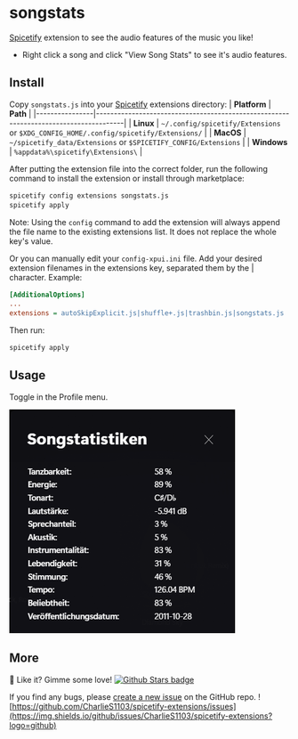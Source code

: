# songstats

[Spicetify](https://github.com/khanhas/spicetify-cli) extension to see the audio features of the music you like!

* Right click a song and click "View Song Stats" to see it's audio features.

## Install

Copy `songstats.js` into your [Spicetify](https://github.com/khanhas/spicetify-cli) extensions directory:
| **Platform**   | **Path**                                                                             |
|----------------|--------------------------------------------------------------------------------------|
| **Linux**      | `~/.config/spicetify/Extensions` or `$XDG_CONFIG_HOME/.config/spicetify/Extensions/` |
| **MacOS**      | `~/spicetify_data/Extensions` or `$SPICETIFY_CONFIG/Extensions`                      |
| **Windows**    | `%appdata%\spicetify\Extensions\`                                                    |

After putting the extension file into the correct folder, run the following command to install the extension or install through marketplace:

```sh
spicetify config extensions songstats.js
spicetify apply
```

Note: Using the `config` command to add the extension will always append the file name to the existing extensions list. It does not replace the whole key's value.

Or you can manually edit your `config-xpui.ini` file. Add your desired extension filenames in the extensions key, separated them by the | character.
Example:

```ini
[AdditionalOptions]
...
extensions = autoSkipExplicit.js|shuffle+.js|trashbin.js|songstats.js
```

Then run:

```sh
spicetify apply
```

## Usage

Toggle in the Profile menu.

![Screenshot](https://raw.githubusercontent.com/CharlieS1103/spicetify-extensions/main/songstats/songstats.png)

## More

🌟 Like it? Gimme some love!
[![Github Stars badge](https://img.shields.io/github/stars/CharlieS1103/spicetify-extensions?logo=github&style=social)](https://github.com/CharlieS1103/spicetify-extensions/)

If you find any bugs, please [create a new issue](https://github.com/CharlieS1103/spicetify-extensions/issues/new/choose) on the GitHub repo.
![https://github.com/CharlieS1103/spicetify-extensions/issues](https://img.shields.io/github/issues/CharlieS1103/spicetify-extensions?logo=github)
